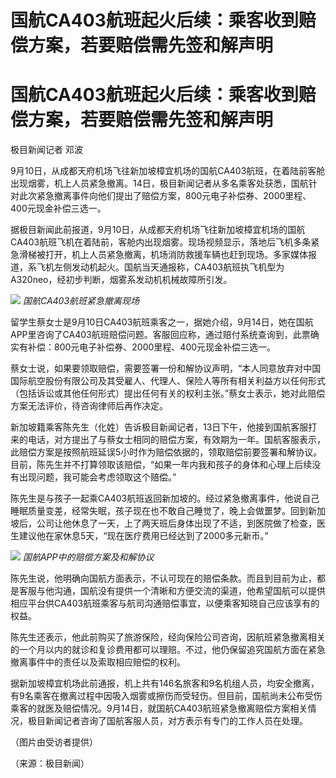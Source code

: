 # 国航CA403航班起火后续：乘客收到赔偿方案，若要赔偿需先签和解声明

# 国航CA403航班起火后续：乘客收到赔偿方案，若要赔偿需先签和解声明

极目新闻记者 邓波

9月10日，从成都天府机场飞往新加坡樟宜机场的国航CA403航班，在着陆前客舱出现烟雾，机上人员紧急撤离。14日，极目新闻记者从多名乘客处获悉，国航针对此次紧急撤离事件向他们提出了赔偿方案，800元电子补偿券、2000里程、400元现金补偿三选一。

据极目新闻此前报道，9月10日，从成都天府机场飞往新加坡樟宜机场的国航CA403航班飞机在着陆前，客舱内出现烟雾。现场视频显示，落地后飞机多条紧急滑梯被打开，机上人员紧急撤离，机场消防救援车辆也赶到现场。多家媒体报道，系飞机左侧发动机起火。国航当天通报称，CA403航班执飞机型为A320neo，经初步判断，烟雾系发动机机械故障所引发。

![](https://inews.gtimg.com/om_bt/OpfIAQRTjfGCpnM-41EfVbdReKr9GzdhPeXzjo0qDR06AAA/1000)
_国航CA403航班紧急撤离现场_

留学生蔡女士是9月10日CA403航班乘客之一，据她介绍，9月14日，她在国航APP里咨询了CA403航班赔偿问题。客服回应称，通过赔付系统查询到，此票确实有补偿：800元电子补偿券、2000里程、400元现金补偿三选一。

蔡女士说，如果要领取赔偿，需要签署一份和解协议声明，“本人同意放弃对中国国际航空股份有限公司及其受雇人、代理人、保险人等所有相关利益方以任何形式（包括诉讼或其他任何形式）提出任何有关的权利主张。”蔡女士表示，她对此赔偿方案无法评价，待咨询律师后再作决定。

新加坡籍乘客陈先生（化姓）告诉极目新闻记者，13日下午，他接到国航客服打来的电话，对方提出了与蔡女士相同的赔偿方案，有效期为一年。国航客服表示，此赔偿方案是按照航班延误5小时作为赔偿依据的，领取赔偿前要签署和解协议。目前，陈先生并不打算领取该赔偿，“如果一年内我和孩子的身体和心理上后续没有出现问题，我可能会考虑领取这个赔偿。”

陈先生是与孩子一起乘CA403航班返回新加坡的。经过紧急撤离事件，他说自己睡眠质量变差，经常失眠，孩子现在也不敢自己睡觉了，晚上会做噩梦。回到新加坡后，公司让他休息了一天，上了两天班后身体出现了不适，到医院做了检查，医生建议他在家休息5天，“现在医疗费用已经达到了2000多元新币。”

![](https://inews.gtimg.com/om_bt/OkbKHJOKFtdDgo2tXcsuQ9u3ToumjQX1_4tJjHQy5hAbwAA/1000)
_国航APP中的赔偿方案及和解协议_

陈先生说，他明确向国航方面表示，不认可现在的赔偿条款。而且到目前为止，都是客服与他沟通，国航没有提供一个清晰和方便交流的渠道，他希望国航可以提供相应平台供CA403航班乘客与航司沟通赔偿事宜，以便乘客知晓自己应该享有的权益。

陈先生还表示，他此前购买了旅游保险，经向保险公司咨询，因航班紧急撤离相关的一个月以内的就诊和复诊费用都可以理赔。不过，他仍保留追究国航方面在紧急撤离事件中的责任以及索取相应赔偿的权利。

据新加坡樟宜机场此前通报，机上共有146名旅客和9名机组人员，均安全撤离，有9名乘客在撤离过程中因吸入烟雾或擦伤而受轻伤。但目前，国航尚未公布受伤乘客的就医及赔偿情况。9月14日，就国航CA403航班紧急撤离赔偿方案相关情况，极目新闻记者咨询了国航客服人员，对方表示有专门的工作人员在处理。

（图片由受访者提供）

（来源：极目新闻）

